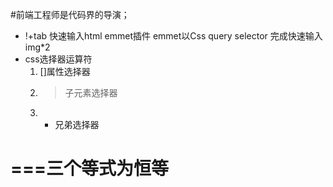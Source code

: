 #前端工程师是代码界的导演；     
- !+tab 快速输入html emmet插件
emmet以Css query selector 完成快速输入
img*2
- css选择器运算符
    1. []属性选择器
    2. >子元素选择器
    3. + 兄弟选择器
# ===三个等式为恒等